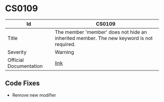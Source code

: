 # CS0109

| Id                     | CS0109                                                                                    |
| ---------------------- | ----------------------------------------------------------------------------------------- |
| Title                  | The member 'member' does not hide an inherited member\. The new keyword is not required\. |
| Severity               | Warning                                                                                   |
| Official Documentation | [link](http://docs.microsoft.com/en-us/dotnet/csharp/misc/cs0109)                         |

## Code Fixes

* Remove new modifier
